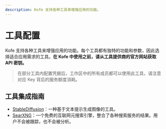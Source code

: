```yaml
---
description: Kofe 支持各种工具来增强应用的功能。
---
```


# 工具配置

Kofe 支持各种工具来增强应用的功能。每个工具都有独特的功能和参数，因此选择适合应用需求的工具。**在 Kofe 中使用之前，请从工具提供商的官方网站获取 API 密钥。**

> 在部分工具内配置凭据后，工作区中的所有成员都可以使用此工具，请注意对应 Key 背后的服务额度消耗。

## 工具集成指南

- [StableDiffusion](./stable-diffusion.md)：一种基于文本提示生成图像的工具。
- [SearXNG](./searxng.md)：一个免费的互联网元搜索引擎，整合了各种搜索服务的结果。用户不会被跟踪，也不会被分析。